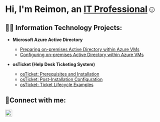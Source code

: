 <h1>Hi, I'm Reimon, an <a href="https://linkedin.com/in/reimon-javing-959b6b352/">IT Professional</a>☺</h1>

<h2>👨‍💻 Information Technology Projects:</h2>

- <b>Microsoft Azure Active Directory</b>
  - [Preparing on-premises Active Directory within Azure VMs](https://github.com/reimon08/Preparing-on-premises-Active-Directory-in-the-cloud-within-Azure-VMs)
  - [Configuring on-premises Active Directory within Azure VMs](https://github.com/reimon08/Configuring-on-premises-Active-Directory-within-Azure-VMs)


- <b>osTicket (Help Desk Ticketing System)</b>
  - [osTicket: Prerequisites and Installation](https://github.com/reimon08/osticket-prereqs)
  - [osTicket: Post-Installation Configuration](https://github.com/reimon08/osTicket-post-install-config)
  - [osTicket: Ticket Lifecycle Examples](https://github.com/reimon08/ticket-lifecycle)


<h2>🤳Connect with me:</h2>


[<img align="left" alt="Reimon | LinkedIn" width="22px" src="https://cdn.jsdelivr.net/npm/simple-icons@v3/icons/linkedin.svg" />][linkedin]



[linkedin]: https://linkedin.com/in/reimon-javing-959b6b352/
